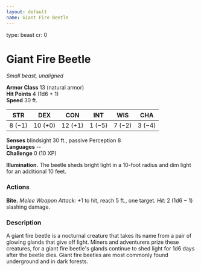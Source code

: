 ```yaml
---
layout: default
name: Giant Fire Beetle
---
```

type: beast
cr: 0

# Giant Fire Beetle 
_Small beast, unaligned_

**Armor Class** 13 (natural armor)    
**Hit Points** 4 (1d6 + 1)    
**Speed** 30 ft. 

| STR     | DEX     | CON     | INT     | WIS     | CHA     |
|---------|---------|---------|---------|---------|---------|
| 8 (−1)  | 10 (+0) | 12 (+1) | 1 (−5)  | 7 (−2)  | 3 (−4)  |  

**Senses** blindsight 30 ft., passive Perception 8    
**Languages** --    
**Challenge** 0 (10 XP) 

**Illumination.** The beetle sheds bright light in a 10-foot radius and dim light for an additional 10 feet. 

### Actions    
**Bite.** _Melee Weapon Attack:_ +1 to hit, reach 5 ft., one target. _Hit:_ 2 (1d6 − 1) slashing damage. 

### Description
A giant fire beetle is a nocturnal creature that takes its name from a pair of glowing glands that give off light. Miners and adventurers prize these creatures, for a giant fire beetle's glands continue to shed light for 1d6 days after the beetle dies. Giant fire beetles are most commonly found underground and in dark forests. 
